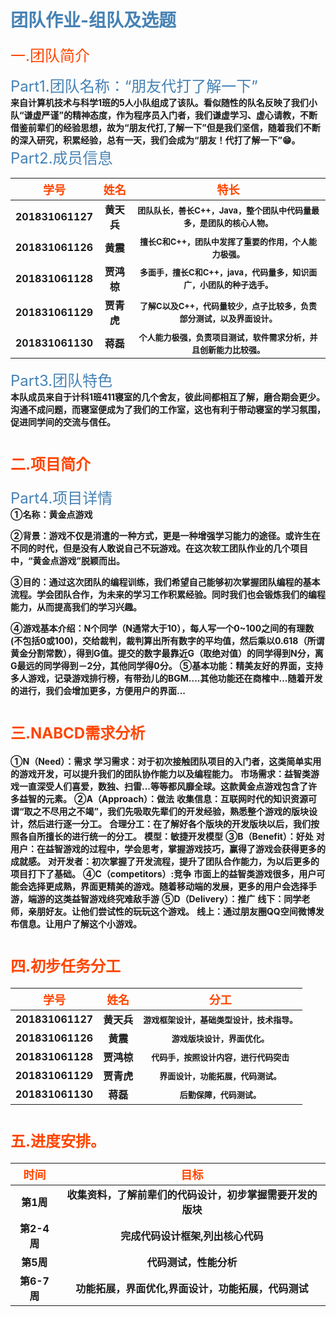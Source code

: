 <span style="color:SteelBlue">团队作业-组队及选题</span>
======
**<font size="5">**<span style="color:	orangered">一.团队简介</span></font><br /> 


**<font size="5">**<span style="color:	SteelBlue">Part1.团队名称：“朋友代打了解一下”</span></font><br />
    **来自计算机技术与科学1班的5人小队组成了该队。看似随性的队名反映了我们小队“谦虚严谨”的精神态度，作为程序员入门者，我们谦虚学习、虚心请教，不断借鉴前辈们的经验思想，故为“朋友代打,了解一下”但是我们坚信，随着我们不断的深入研究，积累经验，总有一天，我们会成为“朋友！代打了解一下”😁。**
 **<font size="5">**<span style="color:SteelBlue">Part2.成员信息</span></font><br />   

|**<font size="4">**<span style="color:	orangered">学号</span></font><br /> |**<font size="4">**<span style="color:	orangered">姓名</span></font><br />|**<font size="4">**<span style="color:	orangered">特长</span></font><br />|
|:--:|:--:|:--:|
|**201831061127** |**黄天兵</span>**|<font size="2">**<span style="	DimGray">团队队长，善长C++，Java，整个团队中代码量最多，是团队的核心人物。</span></font><br />**|
|**201831061126**|**黄震</span>**|<font size="2">**<span style="	DimGray">擅长C和C++，团队中发挥了重要的作用，个人能力极强。</span></font><br />**|
|**201831061128**|**贾鸿椋**|<font size="2">**<span style="	DimGray">多面手，擅长C和C++，java，代码量多，知识面广，小团队的种子选手。</span></font><br />**|
|**201831061129**|**贾青虎**|<font size="2">**<span style="	DimGray">了解C以及C++，代码量较少，点子比较多，负责部分测试，以及界面设计。</span></font><br />**|
|**201831061130**|**蒋磊**|<font size="2">**<span style="	DimGray">个人能力极强，负责项目测试，软件需求分析，并且创新能力比较强。</span></font><br />**|
 **<font size="5">**<span style="color:	SteelBlue">Part3.团队特色</span></font><br />
**本队成员来自于计科1班411寝室的几个舍友，彼此间都相互了解，磨合期会更少。沟通不成问题，而寝室便成为了我们的工作室，这也有利于带动寝室的学习氛围，促进同学间的交流与信任。**

**<font size="5">**<span style="color:	orangered">二.项目简介</span></font><br />
====



 **<font size="5">**<span style="color:	SteelBlue">Part4.项目详情</span></font><br />
 **①名称：黄金点游戏**

 **②背景：游戏不仅是消遣的一种方式，更是一种增强学习能力的途径。或许生在不同的时代，但是没有人敢说自己不玩游戏。在这次软工团队作业的几个项目中，“黄金点游戏”脱颖而出。**

 **③目的：通过这次团队的编程训练，我们希望自己能够初次掌握团队编程的基本流程。学会团队合作，为未来的学习工作积累经验。同时我们也会锻炼我们的编程能力，从而提高我们的学习兴趣。**

 **④游戏基本介绍：N个同学（N通常大于10），每人写一个0~100之间的有理数 (不包括0或100)，交给裁判，裁判算出所有数字的平均值，然后乘以0.618（所谓黄金分割常数），得到G值。提交的数字最靠近G（取绝对值）的同学得到N分，离G最远的同学得到－2分，其他同学得0分。**
 **⑤基本功能：精美友好的界面，支持多人游戏，记录游戏排行榜，有带劲儿的BGM....其他功能还在商榷中...随着开发的进行，我们会增加更多，方便用户的界面...**
   

 **<font size="5">**<span style="color:	orangered">三.NABCD需求分析</span></font><br /> 
====   

**①N（Need）：需求**
   **学习需求：对于初次接触团队项目的入门者，这类简单实用的游戏开发，可以提升我们的团队协作能力以及编程能力。**
   **市场需求：益智类游戏一直深受人们喜爱，数独、扫雷...等等都风靡全球。这款黄金点游戏包含了许多益智的元素。**
   **②A（Approach）：做法**
   **收集信息：互联网时代的知识资源可谓“取之不尽用之不竭”，我们先吸取先辈们的开发经验，熟悉整个游戏的版块设计，然后进行逐一分工。**
   **合理分工：在了解好各个版块的开发版块以后，我们按照各自所擅长的进行统一的分工。**
   **模型：敏捷开发模型**
    **③B（Benefit）：好处**
    **对用户：在益智游戏的过程中，学会思考，掌握游戏技巧，赢得了游戏会获得更多的成就感。**
    **对开发者：初次掌握了开发流程，提升了团队合作能力，为以后更多的项目打下了基础。**
   **④C（competitors）:竞争**
   **市面上的益智类游戏很多，用户可能会选择更成熟，界面更精美的游戏。随着移动端的发展，更多的用户会选择手游，端游的这类益智游戏终究难敌手游**
   **⑤D（Delivery）：推广**
   **线下：同学老师，亲朋好友。让他们尝试性的玩玩这个游戏。**
   **线上：通过朋友圈QQ空间微博发布信息。让用户了解这个小游戏。**
       

 **<font size="5">**<span style="color:	orangered">四.初步任务分工</span></font><br />
====

|**<font size="4">**<span style="color:	orangered">学号</span></font><br /> |**<font size="4">**<span style="color:	orangered">姓名</span></font><br />|**<font size="4">**<span style="color:	orangered">分工</span></font><br />|  
|:--:|:--:|:--:|
|**201831061127** |**黄天兵</span>**|<font size="2">**<span style="	DimGray">游戏框架设计，基础类型设计，技术指导。</span></font><br />**|
|**201831061126**|**黄震</span>**|<font size="2">**<span style="	DimGray">游戏版块设计，界面优化。</span></font><br />**|
|**201831061128**|**贾鸿椋**|<font size="2">**<span style="	DimGray">代码手，按照设计内容，进行代码突击</span></font><br />**|
|**201831061129**|**贾青虎**|<font size="2">**<span style="	DimGray">界面设计，功能拓展，代码测试。</span></font><br />**|
|**201831061130**|**蒋磊**|<font size="2">**<span style="	DimGray">后勤保障，代码测试。</span></font><br />**|   


 **<font size="5">**<span style="color:	orangered">五.进度安排。</span></font><br /> 
====  

 |**<font size="4">**<span style="color:	orangered">时间</span></font><br /> |**<font size="4">**<span style="color:	orangered">目标</span></font><br />|  
|:--:|:--:|
|**第1周** |**收集资料，了解前辈们的代码设计，初步掌握需要开发的版块</span>**|
|**第2-4周**|**完成代码设计框架,列出核心代码</span>**|
|**第5周**|**代码测试，性能分析**|
|**第6-7周**|**功能拓展，界面优化,界面设计，功能拓展，代码测试**|
